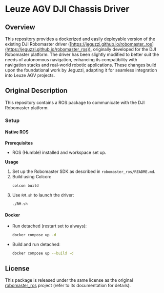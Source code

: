 # Leuze AGV DJI Chassis Driver

## Overview
This repository provides a dockerized and easily deployable version of the existing DJI Robomaster driver ([https://jeguzzi.github.io/robomaster_ros](https://jeguzzi.github.io/robomaster_ros)), originally developed for the DJI Robomaster platform. The driver has been slightly modified to better suit the needs of autonomous navigation, enhancing its compatibility with navigation stacks and real-world robotic applications. These changes build upon the foundational work by Jeguzzi, adapting it for seamless integration into Leuze AGV projects.

## Original Description
This repository contains a ROS package to communicate with the DJI Robomaster platform.

### Setup

#### Native ROS
**Prerequisites**  
- ROS (Humble) installed and workspace set up.

**Usage**  
1. Set up the Robomaster SDK as described in `robomaster_ros/README.md`.  
2. Build using Colcon:  
   ```bash
   colcon build
   ```  
3. Use `RM.sh` to launch the driver:  
   ```bash
   ./RM.sh
   ```

#### Docker
- Run detached (restart set to always):  
  ```bash
  docker compose up -d
  ```  
- Build and run detached:  
  ```bash
  docker compose up --build -d
  ```

## License
This package is released under the same license as the original [robomaster_ros](https://jeguzzi.github.io/robomaster_ros) project (refer to its documentation for details).